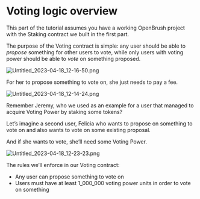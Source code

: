 # Voting logic overview

This part of the tutorial assumes you have a working OpenBrush project with the Staking contract we built in the first part.

The purpose of the Voting contract is simple: any user should be able to *propose* something for other users to vote, while only users with voting power should be able to *vote* on something proposed. 

![Untitled_2023-04-18_12-16-50.png](https://s3-us-west-2.amazonaws.com/secure.notion-static.com/3a2958b7-7fd6-4572-8ef9-b0dd584b4ed8/Untitled_2023-04-18_12-16-50.png)

For her to propose something to vote on, she just needs to pay a fee. 

![Untitled_2023-04-18_12-14-24.png](https://s3-us-west-2.amazonaws.com/secure.notion-static.com/cfc9dc30-6160-4d7b-9e5b-74857e5a0301/Untitled_2023-04-18_12-14-24.png)

Remember Jeremy, who we used as an example for a user that managed to acquire Voting Power by staking some tokens? 

Let’s imagine a second user, Felicia who wants to propose on something to vote on and also wants to vote on some existing proposal. 

And if she wants to vote, she’ll need some Voting Power. 

![Untitled_2023-04-18_12-23-23.png](https://s3-us-west-2.amazonaws.com/secure.notion-static.com/6ef5648e-9e37-4cbf-866b-33518b0fcc00/Untitled_2023-04-18_12-23-23.png)

The rules we’ll enforce in our Voting contract:

- Any user can propose something to vote on
- Users must have at least 1_000_000 voting power units in order to vote on something